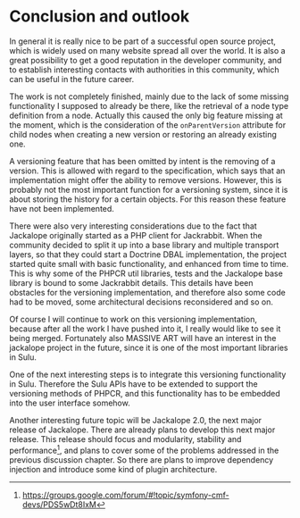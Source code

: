 # Conclusion and outlook

In general it is really nice to be part of a successful open source project,
which is widely used on many website spread all over the world. It is also a 
great possibility to get a good reputation in the developer community, and to
establish interesting contacts with authorities in this community, which can be
useful in the future career.

The work is not completely finished, mainly due to the lack of some missing
functionality I supposed to already be there, like the retrieval of a node type
definition from a node. Actually this caused the only big feature missing at
the moment, which is the consideration of the `onParentVersion` attribute for
child nodes when creating a new version or restoring an already existing one.

A versioning feature that has been omitted by intent is the removing of a
version. This is allowed with regard to the specification, which says that an
implementation might offer the ability to remove versions. However, this is
probably not the most important function for a versioning system, since it is
about storing the history for a certain objects. For this reason these feature
have not been implemented.

There were also very interesting considerations due to the fact that Jackalope
originally started as a PHP client for Jackrabbit. When the community decided
to split it up into a base library and multiple transport layers, so that they
could start a Doctrine DBAL implementation, the project started quite small
with basic functionality, and enhanced from time to time. This is why some of
the PHPCR util libraries, tests and the Jackalope base library is bound to some
Jackrabbit details. This details have been obstacles for the versioning
implementation, and therefore also some code had to be moved, some
architectural decisions reconsidered and so on. 

Of course I will continue to work on this versioning implementation, because
after all the work I have pushed into it, I really would like to see it being
merged. Fortunately also MASSIVE ART will have an interest in the jackalope
project in the future, since it is one of the most important libraries in Sulu.

One of the next interesting steps is to integrate this versioning functionality
in Sulu. Therefore the Sulu APIs have to be extended to support the versioning
methods of PHPCR, and this functionality has to be embedded into the user
interface somehow.

Another interesting future topic will be Jackalope 2.0, the next major release
of Jackalope. There are already plans to develop this next major release.
This release should focus and modularity, stability and performance[^26], and
plans to cover some of the problems addressed in the previous discussion
chapter. So there are plans to improve dependency injection and introduce some
kind of plugin architecture.

[^26]: <https://groups.google.com/forum/#!topic/symfony-cmf-devs/PDS5wDt8IxM>


